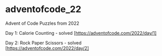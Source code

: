# adventofcode_22

Advent of Code Puzzles from 2022

Day 1: Calorie Counting - solved [https://adventofcode.com/2022/day/1]

Day 2: Rock Paper Scissors - solved [https://adventofcode.com/2022/day/2]
